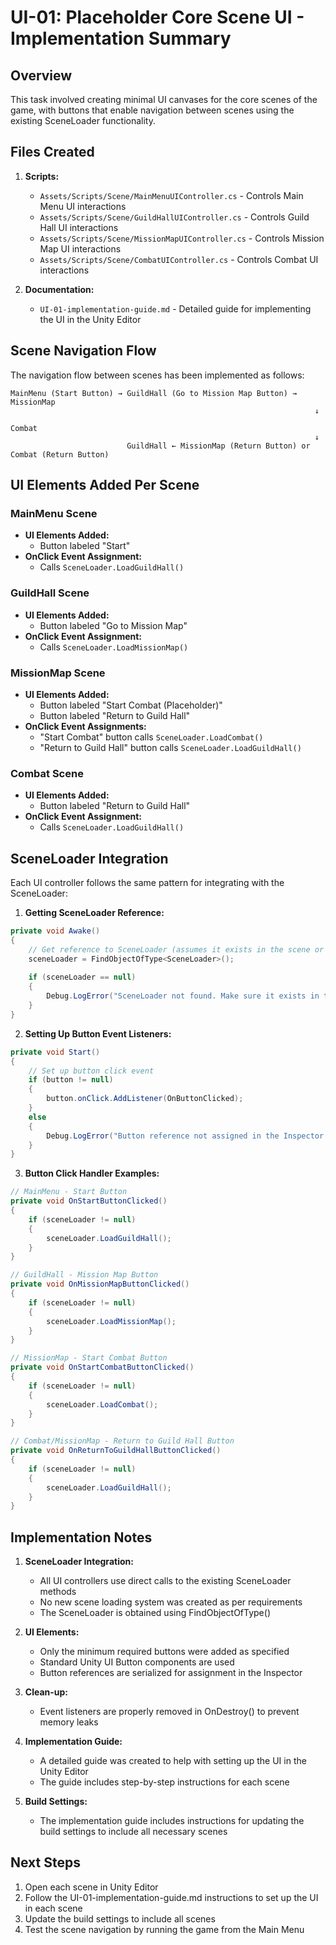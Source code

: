 # UI-01: Placeholder Core Scene UI - Implementation Summary

## Overview
This task involved creating minimal UI canvases for the core scenes of the game, with buttons that enable navigation between scenes using the existing SceneLoader functionality.

## Files Created
1. **Scripts:**
   - `Assets/Scripts/Scene/MainMenuUIController.cs` - Controls Main Menu UI interactions
   - `Assets/Scripts/Scene/GuildHallUIController.cs` - Controls Guild Hall UI interactions
   - `Assets/Scripts/Scene/MissionMapUIController.cs` - Controls Mission Map UI interactions
   - `Assets/Scripts/Scene/CombatUIController.cs` - Controls Combat UI interactions
   
2. **Documentation:**
   - `UI-01-implementation-guide.md` - Detailed guide for implementing the UI in the Unity Editor

## Scene Navigation Flow
The navigation flow between scenes has been implemented as follows:

```
MainMenu (Start Button) → GuildHall (Go to Mission Map Button) → MissionMap
                                                                    ↓
                                                                  Combat
                                                                    ↓
                          GuildHall ← MissionMap (Return Button) or Combat (Return Button)
```

## UI Elements Added Per Scene

### MainMenu Scene
- **UI Elements Added:**
  - Button labeled "Start"
- **OnClick Event Assignment:**
  - Calls `SceneLoader.LoadGuildHall()`

### GuildHall Scene
- **UI Elements Added:**
  - Button labeled "Go to Mission Map"
- **OnClick Event Assignment:**
  - Calls `SceneLoader.LoadMissionMap()`

### MissionMap Scene
- **UI Elements Added:**
  - Button labeled "Start Combat (Placeholder)"
  - Button labeled "Return to Guild Hall"
- **OnClick Event Assignments:**
  - "Start Combat" button calls `SceneLoader.LoadCombat()`
  - "Return to Guild Hall" button calls `SceneLoader.LoadGuildHall()`

### Combat Scene
- **UI Elements Added:**
  - Button labeled "Return to Guild Hall"
- **OnClick Event Assignment:**
  - Calls `SceneLoader.LoadGuildHall()`

## SceneLoader Integration

Each UI controller follows the same pattern for integrating with the SceneLoader:

1. **Getting SceneLoader Reference:**
```csharp
private void Awake()
{
    // Get reference to SceneLoader (assumes it exists in the scene or as part of GameManager)
    sceneLoader = FindObjectOfType<SceneLoader>();
    
    if (sceneLoader == null)
    {
        Debug.LogError("SceneLoader not found. Make sure it exists in the scene.");
    }
}
```

2. **Setting Up Button Event Listeners:**
```csharp
private void Start()
{
    // Set up button click event
    if (button != null)
    {
        button.onClick.AddListener(OnButtonClicked);
    }
    else
    {
        Debug.LogError("Button reference not assigned in the Inspector.");
    }
}
```

3. **Button Click Handler Examples:**
```csharp
// MainMenu - Start Button
private void OnStartButtonClicked()
{
    if (sceneLoader != null)
    {
        sceneLoader.LoadGuildHall();
    }
}

// GuildHall - Mission Map Button
private void OnMissionMapButtonClicked()
{
    if (sceneLoader != null)
    {
        sceneLoader.LoadMissionMap();
    }
}

// MissionMap - Start Combat Button
private void OnStartCombatButtonClicked()
{
    if (sceneLoader != null)
    {
        sceneLoader.LoadCombat();
    }
}

// Combat/MissionMap - Return to Guild Hall Button
private void OnReturnToGuildHallButtonClicked()
{
    if (sceneLoader != null)
    {
        sceneLoader.LoadGuildHall();
    }
}
```

## Implementation Notes

1. **SceneLoader Integration:**
   - All UI controllers use direct calls to the existing SceneLoader methods
   - No new scene loading system was created as per requirements
   - The SceneLoader is obtained using FindObjectOfType<SceneLoader>()

2. **UI Elements:**
   - Only the minimum required buttons were added as specified
   - Standard Unity UI Button components are used
   - Button references are serialized for assignment in the Inspector

3. **Clean-up:**
   - Event listeners are properly removed in OnDestroy() to prevent memory leaks

4. **Implementation Guide:**
   - A detailed guide was created to help with setting up the UI in the Unity Editor
   - The guide includes step-by-step instructions for each scene

5. **Build Settings:**
   - The implementation guide includes instructions for updating the build settings to include all necessary scenes

## Next Steps

1. Open each scene in Unity Editor
2. Follow the UI-01-implementation-guide.md instructions to set up the UI in each scene
3. Update the build settings to include all scenes
4. Test the scene navigation by running the game from the Main Menu